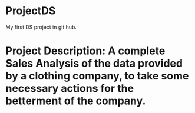 # ProjectDS
My first DS project in git hub. 
# Project Description: A complete Sales Analysis of the data provided by a clothing company, to take some necessary actions for the betterment of the company.
